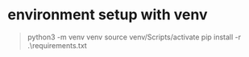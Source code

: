 # environment setup with venv
> python3 -m venv venv
> source venv/Scripts/activate
> pip install -r .\requirements.txt
